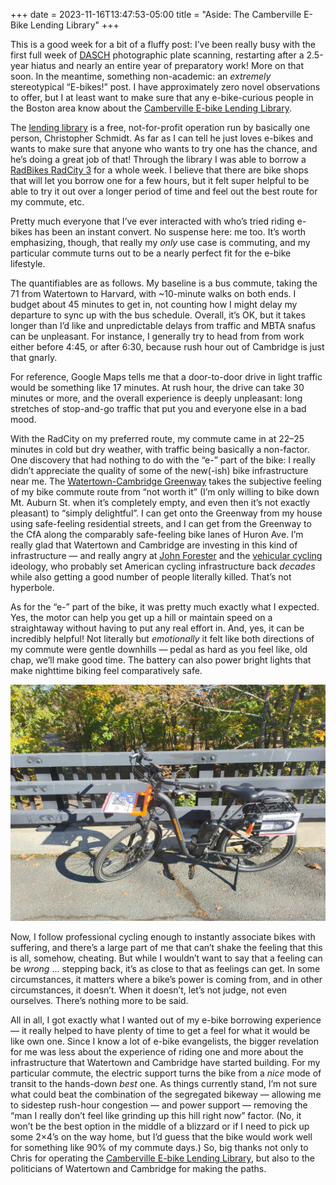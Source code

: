 +++
date = 2023-11-16T13:47:53-05:00
title = "Aside: The Camberville E-Bike Lending Library"
+++

This is a good week for a bit of a fluffy post: I’ve been really busy with the
first full week of [DASCH] photographic plate scanning, restarting after a
2.5-year hiatus and nearly an entire year of preparatory work! More on that
soon. In the meantime, something non-academic: an *extremely* stereotypical
“E-bikes!” post. I have approximately zero novel observations to offer, but I at
least want to make sure that any e-bike-curious people in the Boston area know
about the [Camberville E-bike Lending Library][cell].

[DASCH]: http://dasch.rc.fas.harvard.edu/
[cell]: https://camberville.ebikelibrary.org/

<!-- more -->

The [lending library][cell] is a free, not-for-profit operation run by basically
one person, Christopher Schmidt. As far as I can tell he just loves e-bikes and
wants to make sure that anyone who wants to try one has the chance, and he’s
doing a great job of that! Through the library I was able to borrow a [RadBikes
RadCity 3][rc3] for a whole week. I believe that there are bike shops that will
let you borrow one for a few hours, but it felt super helpful to be able to try
it out over a longer period of time and feel out the best route for my commute,
etc.

[rc3]: https://www.radpowerbikes.com/collections/radcity-electric-city-bikes

Pretty much everyone that I’ve ever interacted with who’s tried riding e-bikes
has been an instant convert. No suspense here: me too. It’s worth emphasizing,
though, that really my *only* use case is commuting, and my particular commute
turns out to be a nearly perfect fit for the e-bike lifestyle.

The quantifiables are as follows. My baseline is a bus commute, taking the 71
from Watertown to Harvard, with ~10-minute walks on both ends. I budget about 45
minutes to get in, not counting how I might delay my departure to sync up with
the bus schedule. Overall, it’s OK, but it takes longer than I’d like and
unpredictable delays from traffic and MBTA snafus can be unpleasant. For
instance, I generally try to head from from work either before 4:45, or after
6:30, because rush hour out of Cambridge is just that gnarly.

For reference, Google Maps tells me that a door-to-door drive in light traffic
would be something like 17 minutes. At rush hour, the drive can take 30 minutes
or more, and the overall experience is deeply unpleasant: long stretches of
stop-and-go traffic that put you and everyone else in a bad mood.

With the RadCity on my preferred route, my commute came in at 22–25 minutes in
cold but dry weather, with traffic being basically a non-factor. One discovery
that had nothing to do with the “e-” part of the bike: I really didn’t
appreciate the quality of some of the new(-ish) bike infrastructure near me. The
[Watertown-Cambridge Greenway][wcg] takes the subjective feeling of my bike
commute route from “not worth it” (I’m only willing to bike down Mt. Auburn St.
when it’s completely empty, and even then it’s not exactly pleasant) to “simply
delightful”. I can get onto the Greenway from my house using safe-feeling
residential streets, and I can get from the Greenway to the CfA along the
comparably safe-feeling bike lanes of Huron Ave. I’m really glad that Watertown
and Cambridge are investing in this kind of infrastructure — and really angry at
[John Forester][forester] and the [vehicular cycling][vc] ideology, who probably
set American cycling infrastructure back *decades* while also getting a good
number of people literally killed. That’s not hyperbole.

[wcg]: https://www.cambridgema.gov/cdd/projects/transportation/watertowncambridgegreenway
[forester]: https://en.wikipedia.org/wiki/John_Forester_(cyclist)
[vc]: https://en.wikipedia.org/wiki/Vehicular_cycling

As for the “e-” part of the bike, it was pretty much exactly what I expected.
Yes, the motor can help you get up a hill or maintain speed on a straightaway
without having to put any real effort in. And, yes, it can be incredibly
helpful! Not literally but *emotionally* it felt like both directions of my
commute were gentle downhills — pedal as hard as you feel like, old chap, we’ll
make good time. The battery can also power bright lights that make nighttime
biking feel comparatively safe.

![My borrowed e-bike above the Watertown-Cambridge Greenway](bike.jpg)

Now, I follow professional cycling enough to instantly associate bikes with
suffering, and there’s a large part of me that can’t shake the feeling that this
is all, somehow, cheating. But while I wouldn’t want to say that a feeling can
be *wrong* … stepping back, it’s as close to that as feelings can get. In some
circumstances, it matters where a bike’s power is coming from, and in other
circumstances, it doesn’t. When it doesn’t, let’s not judge, not even ourselves.
There’s nothing more to be said.

All in all, I got exactly what I wanted out of my e-bike borrowing experience —
it really helped to have plenty of time to get a feel for what it would be like
own one. Since I know a lot of e-bike evangelists, the bigger revelation for me
was less about the experience of riding one and more about the infrastructure
that Watertown and Cambridge have started building. For my particular commute,
the electric support turns the bike from a *nice* mode of transit to the
hands-down *best* one. As things currently stand, I’m not sure what could beat
the combination of the segregated bikeway — allowing me to sidestep rush-hour
congestion — and power support — removing the “man I really don’t feel like
grinding up this hill right now” factor. (No, it won’t be the best option in the
middle of a blizzard or if I need to pick up some 2×4’s on the way home, but I’d
guess that the bike would work well for something like 90% of my commute days.)
So, big thanks not only to Chris for operating the [Camberville E-bike Lending
Library][cell], but also to the politicians of Watertown and Cambridge for
making the paths.

